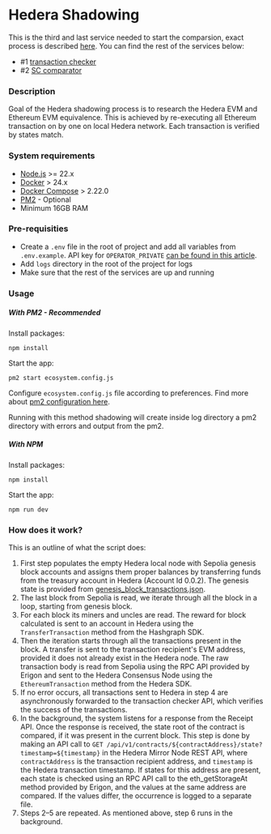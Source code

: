 # Hedera Shadowing

This is the third and last service needed to start the comparsion, exact process is described [here](#how-does-it-work). You can find the rest of the services below:

- #1 [transaction checker](../transaction-checker)
- #2 [SC comparator](../hedera-shadowing-smart-contract-comparsion/)

### Description

Goal of the Hedera shadowing process is to research the Hedera EVM and Ethereum EVM equivalence.
This is achieved by re-executing all Ethereum transaction on by one on local Hedera network. Each transaction is verified by states match.

### System requirements

- [Node.js](https://nodejs.org/en) >= 22.x
- [Docker](https://www.docker.com/) > 24.x
- [Docker Compose](https://docs.docker.com/compose/) > 2.22.0
- [PM2](https://pm2.keymetrics.io/) - Optional
- Minimum 16GB RAM

### Pre-requisities

- Create a `.env` file in the root of project and add all variables from `.env.example`. API key for `OPERATOR_PRIVATE`
  [can be found in this article](https://docs.hedera.com/hedera/sdks-and-apis/sdks/client).
- Add `logs` directory in the root of the project for logs
- Make sure that the rest of the services are up and running

### Usage

##### With PM2 - Recommended

Install packages:

```
npm install
```

Start the app:

```
pm2 start ecosystem.config.js
```

Configure `ecosystem.config.js` file according to preferences. Find more about [pm2 configuration here](https://pm2.keymetrics.io/docs/usage/application-declaration/).

Running with this method shadowing will create inside log directory a pm2 directory with errors and output from the pm2.

##### With NPM

Install packages:

```
npm install
```

Start the app:

```
npm run dev
```

### How does it work?

This is an outline of what the script does:

1. First step populates the empty Hedera local node with Sepolia genesis block accounts and assigns them proper balances by transferring funds from the treasury account in Hedera (Account Id 0.0.2). The genesis state is provided from [genesis_block_transactions.json](./src/genesis_block_transactions.json).
2. The last block from Sepolia is read, we iterate through all the block in a loop, starting from genesis block.
3. For each block its miners and uncles are read. The reward for block calculated is sent to an account in Hedera using the `TransferTransaction` method from the Hashgraph SDK.
4. Then the iteration starts through all the transactions present in the block. A transfer is sent to the transaction recipient's EVM address, provided it does not already exist in the Hedera node. The raw transaction body is read from Sepolia using the RPC API provided by Erigon and sent to the Hedera Consensus Node using the `EthereumTransaction` method from the Hedera SDK.
5. If no error occurs, all transactions sent to Hedera in step 4 are asynchronously forwarded to the transaction checker API, which verifies the success of the transactions.
6. In the background, the system listens for a response from the Receipt API. Once the response is received, the state root of the contract is compared, if it was present in the current block. This step is done by making an API call to `GET /api/v1/contracts/${contractAddress}/state?timestamp=${timestamp}` in the Hedera Mirror Node REST API, where `contractAddress` is the transaction recipient address, and `timestamp` is the Hedera transaction timestamp. If states for this address are present, each state is checked using an RPC API call to the eth_getStorageAt method provided by Erigon, and the values at the same address are compared. If the values differ, the occurrence is logged to a separate file.
7. Steps 2–5 are repeated. As mentioned above, step 6 runs in the background.
